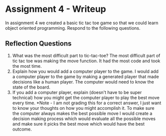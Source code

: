 # Assignment 4 - Writeup

In assignment 4 we created a basic tic tac toe game so that we could learn object oriented programming. Respond to the following questions.

## Reflection Questions

1. What was the most difficult part to tic-tac-toe?
The most difficult part of tic tac toe was making the move function. It had the most code and took the most time. 
2. Explain how you would add a computer player to the game.
I would add a computer player to the game by making a generated player that made decisions like a human player. The computer would need to know the state of the board. 
3. If you add a computer player, explain (doesn't have to be super technical) how you might get the computer player to play the best move every time. *Note - I am not grading this for a correct answer, I just want to know your thoughts on how you might accomplish it.
To make sure the computer always makes the best possible move I would create a decision making process which would evaluate all the possible moves and make sure it picks the best move which would have the best outcome. 